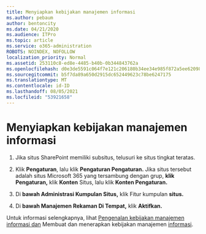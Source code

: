 ```yaml
---
title: Menyiapkan kebijakan manajemen informasi
ms.author: pebaum
author: bentoncity
ms.date: 04/21/2020
ms.audience: ITPro
ms.topic: article
ms.service: o365-administration
ROBOTS: NOINDEX, NOFOLLOW
localization_priority: Normal
ms.assetid: 253110c8-ed8e-4485-b40b-0b344843762a
ms.openlocfilehash: d0e3de5591c064f7e121c206180b34ee34e985f872a5ee6209889ecad6eaa32c
ms.sourcegitcommit: b5f7da89a650d2915dc652449623c78be6247175
ms.translationtype: MT
ms.contentlocale: id-ID
ms.lasthandoff: 08/05/2021
ms.locfileid: "53921658"
---
```

# <a name="set-up-information-management-policies"></a>Menyiapkan kebijakan manajemen informasi

1. Jika situs SharePoint memiliki subsitus, telusuri ke situs tingkat teratas.
    
2. Klik **Pengaturan**, lalu klik **Pengaturan Pengaturan.** Jika situs tersebut adalah situs Microsoft 365 yang tersambung dengan grup, **klik Pengaturan,** klik **Konten** Situs, lalu klik **Konten Pengaturan.**
    
3. Di **bawah Administrasi Kumpulan Situs,** klik Fitur kumpulan **situs.**
    
4. Di **bawah Manajemen Rekaman Di Tempat,** klik **Aktifkan.**
    
Untuk informasi selengkapnya, lihat [Pengenalan kebijakan manajemen informasi dan](https://go.microsoft.com/fwlink/?linkid=404239) Membuat dan menerapkan kebijakan manajemen [informasi](https://go.microsoft.com/fwlink/?linkid=2003916).
  

